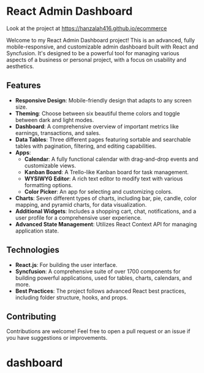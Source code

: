 # React Admin Dashboard
Look at the project at https://hanzalah416.github.io/ecommerce

Welcome to my React Admin Dashboard project! This is an advanced, fully mobile-responsive, and customizable admin dashboard built with React and Syncfusion. It's designed to be a powerful tool for managing various aspects of a business or personal project, with a focus on usability and aesthetics.

## Features

- **Responsive Design**: Mobile-friendly design that adapts to any screen size.
- **Theming**: Choose between six beautiful theme colors and toggle between dark and light modes.
- **Dashboard**: A comprehensive overview of important metrics like earnings, transactions, and sales.
- **Data Tables**: Three different pages featuring sortable and searchable tables with pagination, filtering, and editing capabilities.
- **Apps**:
  - **Calendar**: A fully functional calendar with drag-and-drop events and customizable views.
  - **Kanban Board**: A Trello-like Kanban board for task management.
  - **WYSIWYG Editor**: A rich text editor to modify text with various formatting options.
  - **Color Picker**: An app for selecting and customizing colors.
- **Charts**: Seven different types of charts, including bar, pie, candle, color mapping, and pyramid charts, for data visualization.
- **Additional Widgets**: Includes a shopping cart, chat, notifications, and a user profile for a comprehensive user experience.
- **Advanced State Management**: Utilizes React Context API for managing application state.

## Technologies

- **React.js**: For building the user interface.
- **Syncfusion**: A comprehensive suite of over 1700 components for building powerful applications, used for tables, charts, calendars, and more.
- **Best Practices**: The project follows advanced React best practices, including folder structure, hooks, and props.

## Contributing

Contributions are welcome! Feel free to open a pull request or an issue if you have suggestions or improvements.
# dashboard
